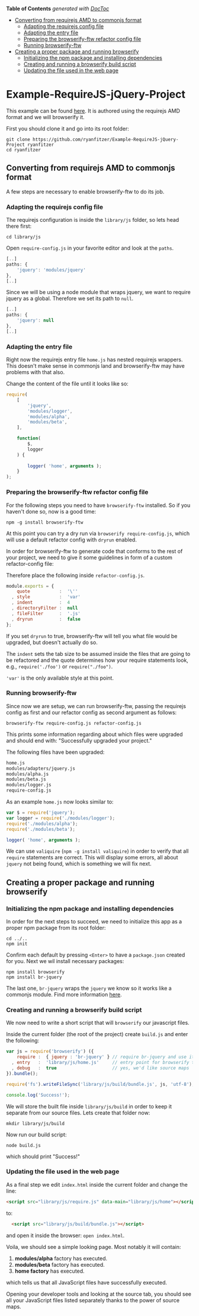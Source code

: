 **Table of Contents**  *generated with [DocToc](http://doctoc.herokuapp.com/)*

- [Converting from requirejs AMD to commonjs format](#converting-from-requirejs-amd-to-commonjs-format)
  - [Adapting the requirejs config file](#adapting-the-requirejs-config-file)
  - [Adapting the entry file](#adapting-the-entry-file)
  - [Preparing the browserify-ftw refactor config file](#preparing-the-browserify-ftw-refactor-config-file)
  - [Running browserify-ftw](#running-browserify-ftw)
- [Creating a proper package and running browserify](#creating-a-proper-package-and-running-browserify)
  - [Initializing the npm package and installing dependencies](#initializing-the-npm-package-and-installing-dependencies)
  - [Creating and running a browserify build script](#creating-and-running-a-browserify-build-script)
  - [Updating the file used in the web page](#updating-the-file-used-in-the-web-page)

# Example-RequireJS-jQuery-Project

This example can be found [here](https://github.com/ryanfitzer/Example-RequireJS-jQuery-Project). It is authored using
the requirejs AMD format and we will browserify it.

First you should clone it and go into its root folder:

    git clone https://github.com/ryanfitzer/Example-RequireJS-jQuery-Project ryanfitzer 
    cd ryanfitzer

## Converting from requirejs AMD to commonjs format

A few steps are necessary to enable browserify-ftw to do its job.

### Adapting the requirejs config file

The requirejs configuration is inside the `library/js` folder, so lets head there first:

    cd library/js 

Open `require-config.js` in your favorite editor and look at the `paths`.

```js
[..]
paths: {
    'jquery': 'modules/jquery'
},
[..]
```

Since we will be using a node module that wraps jquery, we want to require jquery as a global. Therefore we set its path
to `null`.

```js
[..]
paths: {
    'jquery': null
},
[..]
```

### Adapting the entry file

Right now the requirejs entry file `home.js` has nested requirejs wrappers. This doesn't make sense in commonjs land and
browserify-ftw may have problems with that also.

Change the content of the file until it looks like so:

```js
require(
    [   
        'jquery',
        'modules/logger',
        'modules/alpha',
        'modules/beta',
    ],

    function(
        $,
        logger
    ) {
        
        logger( 'home', arguments );
    }
);
```

### Preparing the browserify-ftw refactor config file

For the following steps you need to have `browserify-ftw` installed. So if you haven't done so, now is a good time:

    npm -g install browserify-ftw

At this point you can try a dry run via `browserify require-config.js`, which will use a default refactor config with
`dryrun` enabled.

In order for browserify-ftw to generate code that conforms to the rest of your project, we need to give it some
guidelines in form of a custom refactor-config file:

Therefore place the following inside `refactor-config.js`.

```js
module.exports = {
    quote           :  '\''         
  , style           :  'var'        
  , indent          :  4            
  , directoryFilter :  null         
  , fileFilter      :  '.js'        
  , dryrun          :  false        
};
```

If you set `dryrun` to true, browserify-ftw will tell you what file would be upgraded, but doesn't actually do so.

The `indent` sets the tab size to be assumed inside the files that are going to be refactored and the quote determines
how your require statements look, e.g., `require('./foo')` or `require("./foo")`.

`'var'` is the only available style at this point.

### Running browserify-ftw

Since now we are setup, we can run browserify-ftw, passing the requirejs config as first and our refactor config as
second argument as follows:

    browserify-ftw require-config.js refactor-config.js

This prints some information regarding about which files were upgraded and should end with:
"Successfully upgraded your project."

The following files have been upgraded: 

``` sh
home.js
modules/adapters/jquery.js
modules/alpha.js
modules/beta.js
modules/logger.js
require-config.js
```

As an example `home.js` now looks similar to:

```js
var $ = require('jquery');
var logger = require('./modules/logger');
require('./modules/alpha');
require('./modules/beta');

logger( 'home', arguments );
```

We can use `valiquire` (`npm -g install valiquire`) in order to verify that all `require` statements are correct.
This will display some errors, all about `jquery` not being found, which is something we will fix next.

## Creating a proper package and running browserify

### Initializing the npm package and installing dependencies

In order for the next steps to succeed, we need to initialize this app as a proper npm package from its root folder:

    cd ../..
    npm init

Confirm each default by pressing `<Enter>` to have a `package.json` created for you. Next we wil install necessary
packages:

    npm install browserify
    npm install br-jquery

The last one, `br-jquery` wraps the `jquery` we know so it works like a commonjs module. Find more information
[here](https://github.com/benatkin/br-jquery).

### Creating and running a browserify build script

We now need to write a short script that will `browserify` our javascript files.

Inside the current folder (the root of the project) create `build.js` and enter the following:

```js
var js = require('browserify') ({
    require :  { jquery : 'br-jquery' } // require br-jquery and use it wherever jquery is required
  , entry   :  'library/js/home.js'     // entry point for browserify to find all our javascript
  , debug   :  true                     // yes, we'd like source maps
}).bundle();

require('fs').writeFileSync('library/js/build/bundle.js', js, 'utf-8');

console.log('Success!');
```

We will store the built file inside `library/js/build` in order to keep it separate from our source files. Lets create
that folder now:

    mkdir library/js/build

Now run our build script:

    node build.js

which should print "Success!"

### Updating the file used in the web page

As a final step we edit `index.html` inside the current folder and change the line:

```html
<script src="library/js/require.js" data-main="library/js/home"></script>
```
to:
```html
  <script src="library/js/build/bundle.js"></script>
```

and open it inside the browser: `open index.html`.

Voila, we should see a simple looking page. Most notably it will contain:


1. **modules/alpha** factory has executed.
2. **modules/beta** factory has executed.
3. **home factory** has executed.

which tells us that all JavaScript files have successfully executed.

Opening your developer tools and looking at the source tab, you should see all your JavaScript files listed separately
thanks to the power of source maps.
